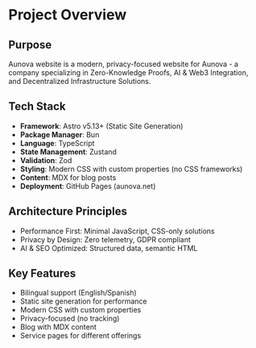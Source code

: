 # Project Overview

## Purpose
Aunova website is a modern, privacy-focused website for Aunova - a company specializing in Zero-Knowledge Proofs, AI & Web3 Integration, and Decentralized Infrastructure Solutions.

## Tech Stack
- **Framework**: Astro v5.13+ (Static Site Generation)
- **Package Manager**: Bun
- **Language**: TypeScript
- **State Management**: Zustand
- **Validation**: Zod
- **Styling**: Modern CSS with custom properties (no CSS frameworks)
- **Content**: MDX for blog posts
- **Deployment**: GitHub Pages (aunova.net)

## Architecture Principles
- Performance First: Minimal JavaScript, CSS-only solutions
- Privacy by Design: Zero telemetry, GDPR compliant
- AI & SEO Optimized: Structured data, semantic HTML

## Key Features
- Bilingual support (English/Spanish)
- Static site generation for performance
- Modern CSS with custom properties
- Privacy-focused (no tracking)
- Blog with MDX content
- Service pages for different offerings
